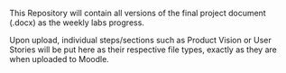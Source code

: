 This Repository will contain all versions of the final project document (.docx) as the weekly labs progress. 

Upon upload, individual steps/sections such as Product Vision or User Stories will be put here as their respective file types, exactly as they are when uploaded to Moodle.

